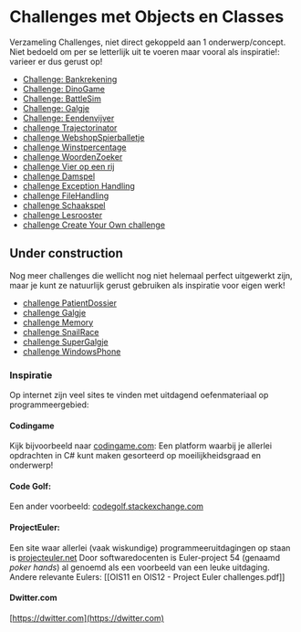 # Challenges met Objects en Classes

Verzameling Challenges, niet direct gekoppeld aan 1 onderwerp/concept.
Niet bedoeld om per se letterlijk uit te voeren maar vooral als inspiratie!:
varieer er dus gerust op!

+ [Challenge: Bankrekening](challenges/training_Bankrekening.md)
+ [Challenge: DinoGame](challenges/challengeDinoGame)
+ [Challenge: BattleSim](challenges/training_BattleSim.md)
+ [Challenge: Galgje](challenges/challenge_Galgje)
+ [Challenge: Eendenvijver](challenges/challenge_Eendenvijver)
+ [challenge Trajectorinator](../objects/challenges/challengeTrajectorinator)
+ [challenge WebshopSpierballetje](challenges/challengeWebshopSpierballetje)
+ [challenge Winstpercentage](challenges/training_Winstpercentage)
+ [challenge WoordenZoeker](challenges/challengeWoordenZoeker)
+ [challenge Vier op een rij](challenges/challenge_VierOpEenRij)
+ [challenge Damspel](challenges/challenge_Damspel)
+ [challenge Exception Handling](challenges/challengeExceptionHandling)
+ [challenge FileHandling](challenges/challengeFileHandling)
+ [challenge Schaakspel](challenges/challenge_Schaakspel)
+ [challenge Lesrooster](challenges/challenge_Lesrooster)
+ [challenge Create Your Own challenge](challenges/challenge_CreateYourOwn)


## Under construction

Nog meer challenges die wellicht nog niet helemaal perfect uitgewerkt zijn,
maar je kunt ze natuurlijk gerust gebruiken als inspiratie voor eigen werk!

+ [challenge PatientDossier](challenges/challenge_PatientDossier)
+ [challenge Galgje](challenges/challenge_Galgje)
+ [challenge Memory](challenges/challengeMemory)
+ [challenge SnailRace](challenges/challengeSnailRace)
+ [challenge SuperGalgje](challenges/challengeSuperGalgje)
+ [challenge WindowsPhone](challenges/challengeWindowsPhone)


### Inspiratie

Op internet zijn veel sites te vinden met uitdagend oefenmateriaal op programmeergebied:

#### Codingame

Kijk bijvoorbeeld naar
[codingame.com](https://www.codingame.com/home):
Een platform waarbij je allerlei opdrachten in C# kunt maken gesorteerd op moeilijkheidsgraad en onderwerp!

#### Code Golf:

Een ander voorbeeld:
[codegolf.stackexchange.com](http://codegolf.stackexchange.com/)

#### ProjectEuler:
Een site waar allerlei (vaak wiskundige) programmeeruitdagingen op staan is
[projecteuler.net](https://projecteuler.net/)
Door softwaredocenten is Euler-project 54 (genaamd *poker hands*) al genoemd
als een voorbeeld van een leuke uitdaging.
Andere relevante Eulers: [[OIS11 en OIS12 - Project Euler challenges.pdf]]

#### Dwitter.com

[https://dwitter.com](https://dwitter.com)
